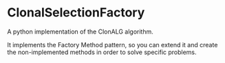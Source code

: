 # ClonalSelectionFactory
A python implementation of the ClonALG algorithm.

It implements the Factory Method pattern, so you can extend it and create the non-implemented methods in order to solve specific problems.
